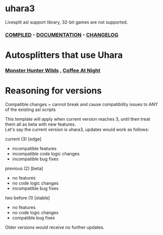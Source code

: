 # uhara3
Livesplit asl support library, 32-bit games are not supported.

### [COMPILED](https://github.com/ru-mii/uhara/tree/main/bin) - [DOCUMENTATION](https://github.com/ru-mii/uhara/tree/main/doc) - [CHANGELOG](https://github.com/ru-mii/uhara/blob/main/clog/README.md)

# Autosplitters that use Uhara
### [Monster Hunter Wilds](https://raw.githubusercontent.com/TheDementedSalad/Monster-Hunter-Wilds-Autosplitter/refs/heads/main/Monster%20Hunter%20Wilds.asl) , [Coffee At Night](https://raw.githubusercontent.com/ru-mii/AutoSplitters/refs/heads/main/AutoSplitters/Games/Coffee%20At%20Night/CoffeeAtNight.asl)   

# Reasoning for versions
Compatible changes = cannot break and cause compatibility issues to ANY of the existing asl scripts

This template will apply when current version reaches 3, until then treat them all as beta with new features.   
Let's say the current version is uhara3, updates would work as follows:

current (3) [edge]
* incompatible features
* incompatible code logic changes
* incompatible bug fixes

previous (2) [beta]
* no features
* no code logic changes
* incompatible bug fixes

two before (1) [stable]
* no features
* no code logic changes
* compatible bug fixes

Older versions would receive no further updates.
